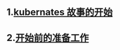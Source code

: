 ## 1.[kubernates 故事的开始](https://github.com/chudingkun/readerBox/blob/master/talk/ops/k8s-introduce.md)

## 2.[开始前的准备工作](https://github.com/chudingkun/readerBox/blob/master/talk/ops/k8s-prework.md)
